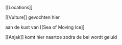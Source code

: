 [[Locations]]

[[Vulture]] gevochten hier

aan de kust van [[Sea of Moving Ice]]

[[Anjak]] komt hier naartoe zodra de bel wordt geluid


